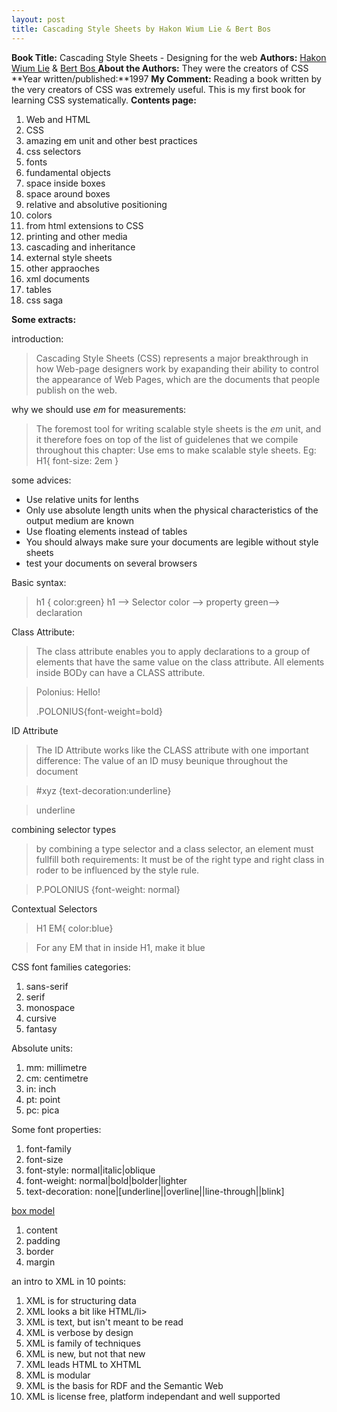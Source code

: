 ```yaml
---
layout: post
title: Cascading Style Sheets by Hakon Wium Lie & Bert Bos
---
```


**Book Title:** Cascading Style Sheets - Designing for the web **Authors:** [Hakon Wium Lie](http://en.wikipedia.org/wiki/H%C3%A5kon_Wium_Lie) & [Bert Bos ](http://en.wikipedia.org/wiki/Bert_Bos)**About the Authors:** They were the creators of CSS **Year written/published:**1997 **My Comment:** Reading a book written by the very creators of CSS was extremely useful. This is my first book for learning CSS systematically. **Contents page:**

1. Web and HTML
2. CSS
3. amazing em unit and other best practices
4. css selectors
5. fonts
6. fundamental objects
7. space inside boxes
8. space around boxes
9. relative and absolutive positioning
10. colors
11. from html extensions to CSS
12. printing and other media
13. cascading and inheritance
14. external style sheets
15. other appraoches
16. xml documents
17. tables
18. css saga

**Some extracts:**

introduction:

>  

> Cascading Style Sheets (CSS) represents a major breakthrough in how Web-page designers work by exapanding their ability to control the appearance of Web Pages, which are the documents that people publish on the web.

why we should use _em_ for measurements:

>  

> The foremost tool for writing scalable style sheets is the _em_ unit, and it therefore foes on top of the list of guidelenes that we compile throughout this chapter: Use ems to make scalable style sheets. Eg: H1{ font-size: 2em }

some advices:

- Use relative units for lenths
- Only use absolute length units when the physical characteristics of the output medium are known
- Use floating elements instead of tables
- You should always make sure your documents are legible without style sheets
- test your documents on several browsers

Basic syntax:

>  

> h1 { color:green} h1 --> Selector color --> property green--> declaration

Class Attribute:

>  

> The class attribute enables you to apply declarations to a group of elements that have the same value on the class attribute. All elements inside BODy can have a CLASS attribute.

> <P CLASS=POLONIUS>Polonius: Hello!</P>.POLONIUS{font-weight=bold}

ID Attribute

>  

> The ID Attribute works like the CLASS attribute with one important difference: The value of an ID musy beunique throughout the document

> #xyz {text-decoration:underline}

> <P ID=xyz>underline</P>

combining selector types

>  

> by combining a type selector and a class selector, an element must fullfill both requirements: It must be of the right type and right class in roder to be influenced by the style rule.

> P.POLONIUS {font-weight: normal}

Contextual Selectors

>  

> H1 EM{ color:blue}

> For any EM that in inside H1, make it blue

CSS font families categories:

1. sans-serif
2. serif
3. monospace
4. cursive
5. fantasy

Absolute units:

1. mm: millimetre
2. cm: centimetre
3. in: inch
4. pt: point
5. pc: pica

Some font properties:

1. font-family
2. font-size
3. font-style: normal|italic|oblique
4. font-weight: normal|bold|bolder|lighter
5. text-decoration: none|[underline||overline||line-through||blink]

[box model](http://www.w3.org/TR/REC-CSS2/box.html)

1. content
2. padding
3. border
4. margin

an intro to XML in 10 points:

1. XML is for structuring data
2. XML looks a bit like HTML/li>
3. XML is text, but isn't meant to be read
4. XML is verbose by design
5. XML is family of techniques
6. XML is new, but not that new
7. XML leads HTML to XHTML
8. XML is modular
9. XML is the basis for RDF and the Semantic Web
10. XML is license free, platform independant and well supported
